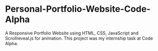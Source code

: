 # Personal-Portfolio-Website-Code-Alpha
A Responsive Portfolio Website using HTML, CSS, JavaScript and Scrollreveal.js for animation. This project was my internship task at Code Alpha.
